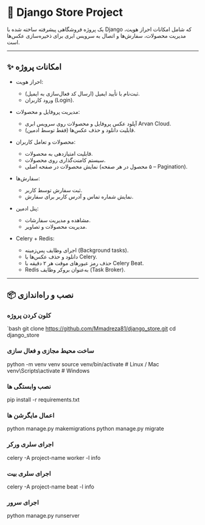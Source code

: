 # 🛒 Django Store Project

یک پروژه فروشگاهی پیشرفته ساخته شده با Django که شامل امکانات احراز هویت، مدیریت محصولات، سفارش‌ها و اتصال به سرویس ابری برای ذخیره‌سازی عکس‌ها است.  

---

## ✨ امکانات پروژه

- احراز هویت:
  - ثبت‌نام با تأیید ایمیل (ارسال کد فعال‌سازی به ایمیل).
  - ورود کاربران (Login).

- مدیریت پروفایل و محصولات:
  - آپلود عکس پروفایل و محصولات روی سرویس ابری Arvan Cloud.
  - قابلیت دانلود و حذف عکس‌ها (فقط توسط ادمین).

- محصولات و تعامل کاربران:
  - قابلیت امتیازدهی به محصولات.
  - سیستم کامنت‌گذاری روی محصولات.
  - نمایش محصولات در صفحه اصلی (۵ محصول در هر صفحه – Pagination).

- سفارش‌ها:
  - ثبت سفارش توسط کاربر.
  - نمایش شماره تماس و آدرس کاربر برای سفارش.

- پنل ادمین:
  - مشاهده و مدیریت سفارشات.
  - مدیریت محصولات و تصاویر.

- Celery + Redis:
  - اجرای وظایف پس‌زمینه (Background tasks).
  - دانلود و حذف عکس‌ها با Celery.
  - حذف رمز عبورهای موقت هر ۲ دقیقه با Celery Beat.
  - Redis به‌عنوان بروکر وظایف (Task Broker).

---

## 📦 نصب و راه‌اندازی

###  کلون کردن پروژه
`bash
git clone https://github.com/Mmadreza81/django_store.git
cd django_store

### ساخت محیط مجازی و فعال سازی
python -m venv venv
source venv/bin/activate   # Linux / Mac   
venv\Scripts\activate      # Windows

### نصب وابستگی ها
pip install -r requirements.txt

### اعمال مایگرشن ها
python manage.py makemigrations
python manage.py migrate

### اجرای سلری ورکر
celery -A project-name worker -l info

### اجرای سلری بیت
celery -A project-name beat -l info

### اجرای سرور
python manage.py runserver